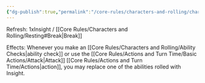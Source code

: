 ```yaml
---
{"dg-publish":true,"permalink":"/core-rules/characters-and-rolling/character-sheet/skills-and-flaws/skill-list/insight/rank-1/flash-of-insight/"}
---
```


Refresh: 1xInsight / [[Core Rules/Characters and Rolling/Resting#Break\|Break]]

Effects:
Whenever you make an [[Core Rules/Characters and Rolling/Ability Checks\|ability check]] or use the [[Core Rules/Actions and Turn Time/Basic Actions/Attack\|Attack]] [[Core Rules/Actions and Turn Time/Actions\|action]], you may replace one of the abilities rolled with Insight.